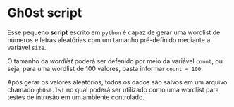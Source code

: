 # Gh0st script



Esse pequeno **script** escrito em ``python`` é capaz de gerar uma wordlist de números e letras aleatórias com um tamanho pré-definido mediante a variável ``size``.

O tamanho da _wordlist_ poderá ser defenido por meio da variável ``count``, ou seja, para uma wordlist de 100 valores, basta informar ``count = 100``.

Após gerar os valores aleatórios, todos os dados são salvos em um arquivo chamado ``gh0st.lst`` no qual poderá ser utilizado como uma wordlist para testes de intrusão em um ambiente controlado.
